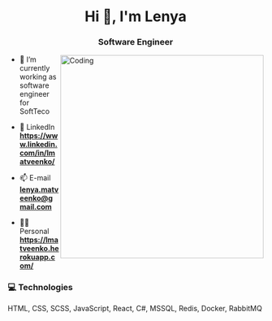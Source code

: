 <h1 align="center">Hi 👋, I'm Lenya</h1>
<h3 align="center">Software Engineer</h3>
<img align="right" alt="Coding" width="400" src="https://camo.githubusercontent.com/5ddf73ad3a205111cf8c686f687fc216c2946a75005718c8da5b837ad9de78c9/68747470733a2f2f7468756d62732e6766796361742e636f6d2f4576696c4e657874446576696c666973682d736d616c6c2e676966">


- 💼 I’m currently working as software engineer for SoftTeco

- 💬 LinkedIn **https://www.linkedin.com/in/lmatveenko/**

- 📫 E-mail **lenya.matveenko@gmail.com**

- 👨‍💻 Personal **https://lmatveenko.herokuapp.com/**

<h3 align="left">💻 Technologies</h3>
<p align="left">
  HTML, CSS, SCSS, JavaScript, React, C#, MSSQL, Redis, Docker, RabbitMQ
</p>
